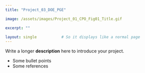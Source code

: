 ```yaml
---
title: "Project_03_DOE_PGE"

image: /assets/images/Project_01_CPO_Fig01_Title.gif

excerpt: ""

layout: single           # So it displays like a normal page
---
```

Write a longer **description** here to introduce your project.

- Some bullet points
- Some references
